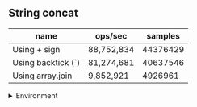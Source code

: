 ## String concat

|name|ops/sec|samples|
|-|-|-|
|Using + sign|88,752,834|44376429|
|Using backtick (`)|81,274,681|40637546|
|Using array.join|9,852,921|4926961|


<details>
<summary>Environment</summary>

* __Machine:__ linux x64 | 4 vCPUs | 7.6GB Mem
* __Run:__ Tue May 06 2025 20:06:28 GMT+0000 (Coordinated Universal Time)
* __Node:__ `v23.10.0`
</details>

<!--
{"environment":{"platform":"linux","arch":"x64","cpus":4,"totalMemory":7.597835540771484},"benchmarks":[{"name":"Using + sign","samples":44376429,"opsSec":88752834.92426293},{"name":"Using backtick (`)","samples":40637546,"opsSec":81274681.07521248},{"name":"Using array.join","samples":4926961,"opsSec":9852921.967831952}]}-->
